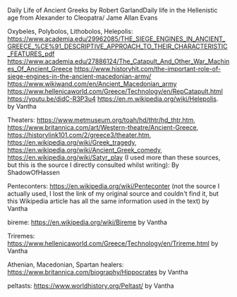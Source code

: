 Daily Life of Ancient Greeks by Robert GarlandDaily life in the Hellenistic age from Alexander to Cleopatra/ Jame Allan Evans

Oxybeles, Polybolos, Lithobolos, Helepolis: https://www.academia.edu/29962085/THE_SIEGE_ENGINES_IN_ANCIENT_GREECE_%CE%91_DESCRIPTIVE_APPROACH_TO_THEIR_CHARACTERISTIC_FEATURES_pdf
https://www.academia.edu/27886124/The_Catapult_And_Other_War_Machines_Of_Ancient_Greece
https://www.historyhit.com/the-important-role-of-siege-engines-in-the-ancient-macedonian-army/
https://www.wikiwand.com/en/Ancient_Macedonian_army
https://www.hellenicaworld.com/Greece/Technology/en/RepCatapult.html
https://youtu.be/didC-R3P3u4
https://en.m.wikipedia.org/wiki/Helepolis.  
by Vantha


Theaters: https://www.metmuseum.org/toah/hd/thtr/hd_thtr.htm, https://www.britannica.com/art/Western-theatre/Ancient-Greece, https://historylink101.com/2/greece3/theater.htm, https://en.wikipedia.org/wiki/Greek_tragedy, https://en.wikipedia.org/wiki/Ancient_Greek_comedy, https://en.wikipedia.org/wiki/Satyr_play (I used more than these sources, but this is the source I directly consulted whilst writing): By ShadowOfHassen 

Penteconters:
https://en.wikipedia.org/wiki/Penteconter (not the source I actually used, I lost the link of my original source and couldn't find it, but this Wikipedia article has all the same information used in the text) by Vantha


bireme:
https://en.wikipedia.org/wiki/Bireme
by Vantha

Triremes:
https://www.hellenicaworld.com/Greece/Technology/en/Trireme.html
by Vantha

Athenian, Macedonian, Spartan healers:  https://www.britannica.com/biography/Hippocrates 
by Vantha


peltasts: https://www.worldhistory.org/Peltast/ by Vantha
